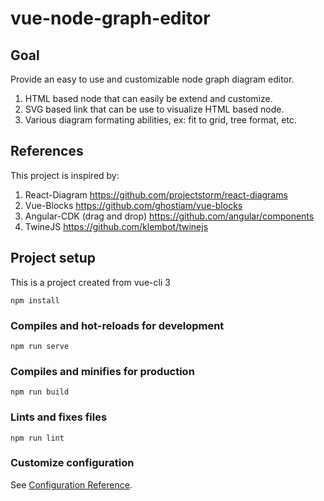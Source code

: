 # vue-node-graph-editor 

## Goal
Provide an easy to use and customizable node graph diagram editor.
1. HTML based node that can easily be extend and customize. 
2. SVG based link that can be use to visualize HTML based node. 
3. Various diagram formating abilities, ex: fit to grid, tree format, etc.

## References
This project is inspired by:
1. React-Diagram https://github.com/projectstorm/react-diagrams
2. Vue-Blocks https://github.com/ghostiam/vue-blocks
3. Angular-CDK (drag and drop) https://github.com/angular/components
4. TwineJS https://github.com/klembot/twinejs

## Project setup
This is a project created from vue-cli 3
```
npm install
```

### Compiles and hot-reloads for development
```
npm run serve
```

### Compiles and minifies for production
```
npm run build
```

### Lints and fixes files
```
npm run lint
```

### Customize configuration
See [Configuration Reference](https://cli.vuejs.org/config/).

